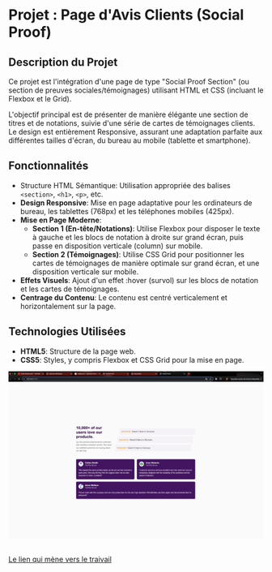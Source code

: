 # Projet : Page d'Avis Clients (Social Proof)

## Description du Projet

Ce projet est l'intégration d'une page de type "Social Proof Section" (ou section de preuves sociales/témoignages) utilisant HTML et CSS (incluant le Flexbox et le Grid).

L'objectif principal est de présenter de manière élégante une section de titres et de notations, suivie d'une série de cartes de témoignages clients. Le design est entièrement Responsive, assurant une adaptation parfaite aux différentes tailles d'écran, du bureau au mobile (tablette et smartphone).

## Fonctionnalités
* Structure HTML Sémantique: Utilisation appropriée des balises` <section>`, `<h1>`, `<p>`, etc.
* **Design Responsive**: Mise en page adaptative pour les ordinateurs de bureau, les tablettes ($768\text{px}$) et les téléphones mobiles ($425\text{px}$).
* **Mise en Page Moderne**:
    * **Section 1 (En-tête/Notations)**: Utilise Flexbox pour disposer le texte à gauche et les blocs de notation à droite sur grand écran, puis passe en disposition verticale (column) sur mobile.
    * **Section 2 (Témoignages)**: Utilise CSS Grid pour positionner les cartes de témoignages de manière optimale sur grand écran, et une disposition verticale sur mobile.
* **Effets Visuels**: Ajout d'un effet :hover (survol) sur les blocs de notation et les cartes de témoignages.
* **Centrage du Contenu**: Le contenu est centré verticalement et horizontalement sur la page.

## Technologies Utilisées

* **HTML5**: Structure de la page web.
* **CSS5**: Styles, y compris Flexbox et CSS Grid pour la mise en page.

![La photo du projet](./image/capture-projet-3-1.png)
##
[Le lien qui mène vers le traivail](https://yacineabdou.github.io/Social-Proof/)